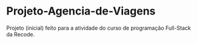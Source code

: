 # Projeto-Agencia-de-Viagens
 Projeto (inicial) feito para a atividade do curso de programação Full-Stack da Recode.
